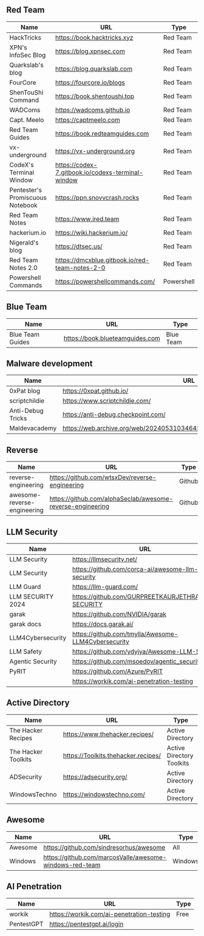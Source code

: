 ## Red Team

| Name                             | URL                                               | Type       |
| -------------------------------- | ------------------------------------------------- | ---------- |
| HackTricks                       | https://book.hacktricks.xyz                       | Red Team   |
| XPN's InfoSec Blog               | https://blog.xpnsec.com                           | Red Team   |
| Quarkslab's blog                 | https://blog.quarkslab.com                        | Red Team   |
| FourCore                         | https://fourcore.io/blogs                         | Red Team   |
| ShenTouShi Command               | https://book.shentoushi.top                       | Red Team   |
| WADComs                          | https://wadcoms.github.io                         | Red Team   |
| Capt. Meelo                      | https://captmeelo.com                             | Red Team   |
| Red Team Guides                  | https://book.redteamguides.com                    | Red Team   |
| vx-underground                   | https://vx-underground.org                        | Red Team   |
| CodeX's Terminal Window          | https://codex-7.gitbook.io/codexs-terminal-window | Red Team   |
| Pentester's Promiscuous Notebook | https://ppn.snovvcrash.rocks                      | Red Team   |
| Red Team Notes                   | https://www.ired.team                             | Red Team   |
| hackerium.io                     | https://wiki.hackerium.io/                        | Red Team   |
| Nigerald's blog                  | https://dtsec.us/                                 | Red Team   |
| Red Team Notes 2.0               | https://dmcxblue.gitbook.io/red-team-notes-2-0    | Red Team   |
| Powershell Commands              | https://powershellcommands.com/                   | Powershell |

## Blue Team

| Name             | URL                             | Type      |
| ---------------- | ------------------------------- | --------- |
| Blue Team Guides | https://book.blueteamguides.com | Blue Team |

## Malware development

| Name              | URL                                                          | Type   |
| ----------------- | ------------------------------------------------------------ | ------ |
| 0xPat blog        | https://0xpat.github.io/                                     |        |
| scriptchildie     | https://www.scriptchildie.com/                               | Golang |
| Anti-Debug Tricks | https://anti-debug.checkpoint.com/                           |        |
| Maldevacademy     | https://web.archive.org/web/20240531034645/https://cmn.cool/docs/Maldevacademy | C/C++  |

## Reverse

| Name                        | URL                                                        | Type   |
| --------------------------- | ---------------------------------------------------------- | ------ |
| reverse-engineering         | https://github.com/wtsxDev/reverse-engineering             | Github |
| awesome-reverse-engineering | https://github.com/alphaSeclab/awesome-reverse-engineering | Github |

## LLM Security

| Name              | URL                                                 | Type    |
| ----------------- | --------------------------------------------------- | ------- |
| LLM Security      | https://llmsecurity.net/                            | Paper   |
| LLM Security      | https://github.com/corca-ai/awesome-llm-security    | Paper   |
| LLM Guard         | https://llm-guard.com/                              | Toolkit |
| LLM SECURITY 2024 | https://github.com/GURPREETKAURJETHRA/LLM-SECURITY  | Paper   |
| garak             | https://github.com/NVIDIA/garak                     | Toolkit |
| garak docs        | https://docs.garak.ai/                              | Doc     |
| LLM4Cybersecurity | https://github.com/tmylla/Awesome-LLM4Cybersecurity | Paper   |
| LLM Safety        | https://github.com/ydyjya/Awesome-LLM-Safety        | Paper   |
| Agentic Security  | https://github.com/msoedov/agentic_security         | Toolkit |
| PyRIT             | https://github.com/Azure/PyRIT                      | LLM     |
|                   | https://workik.com/ai-penetration-testing           |         |

## Active Directory

| Name                | URL                                 | Type                      |
| ------------------- | ----------------------------------- | ------------------------- |
| The Hacker Recipes  | https://www.thehacker.recipes/      | Active Directory          |
| The Hacker Toolkits | https://Toolkits.thehacker.recipes/ | Active Directory Toolkits |
| ADSecurity          | https://adsecurity.org/             | Active Directory          |
| WindowsTechno       | https://windowstechno.com/          | Active Directory          |

## Awesome

| Name    | URL                                                     | Type    |
| ------- | ------------------------------------------------------- | ------- |
| Awesome | https://github.com/sindresorhus/awesome                 | All     |
| Windows | https://github.com/marcosValle/awesome-windows-red-team | Windows |

## AI Penetration

| Name       | URL                                       | Type |
| ---------- | ----------------------------------------- | ---- |
| workik     | https://workik.com/ai-penetration-testing | Free |
| PentestGPT | https://pentestgpt.ai/login               |      |

